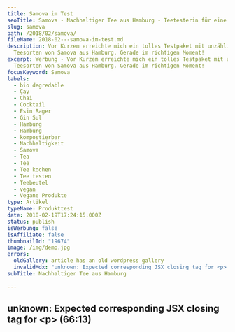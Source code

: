 ```yaml
---
title: Samova im Test
seoTitle: Samova - Nachhaltiger Tee aus Hamburg - Teetesterin für eine Woche
slug: samova
path: /2018/02/samova/
fileName: 2018-02---samova-im-test.md
description: Vor Kurzem erreichte mich ein tolles Testpaket mit unzähligen
  Teesorten von Samova aus Hamburg. Gerade im richtigen Moment!
excerpt: Werbung - Vor Kurzem erreichte mich ein tolles Testpaket mit unzähligen
  Teesorten von Samova aus Hamburg. Gerade im richtigen Moment!
focusKeyword: Samova
labels:
  - bio degredable
  - Çay
  - Chai
  - Cocktail
  - Esin Rager
  - Gin Sul
  - Hamburg
  - Hamburg
  - kompostierbar
  - Nachhaltigkeit
  - Samova
  - Tea
  - Tee
  - Tee kochen
  - Tee testen
  - Teebeutel
  - vegan
  - Vegane Produkte
type: Artikel
typeName: Produkttest
date: 2018-02-19T17:24:15.000Z
status: publish
isWerbung: false
isAffiliate: false
thumbnailId: "19674"
image: /img/demo.jpg
errors:
  oldGallery: article has an old wordpress gallery
  invalidMdx: "unknown: Expected corresponding JSX closing tag for <p> (66:13)"
subTitle: Nachhaltiger Tee aus Hamburg
  
---
```


## unknown: Expected corresponding JSX closing tag for &lt;p> (66:13)

<!--
_Werbung\*_

**Vor Kurzem erreichte mich ein tolles Testpaket mit unzähligen Teesorten von
Samova aus Hamburg. Gerade im richtigen Moment, denn: Die Erkältung hatte gerade
voll zugeschlagen.**

Tees in allen vorstellbaren Geschmacksrichtungen: Genau das Richtige, wenn man
vom Doc Bettruhe verordnet bekommen hat und höchstens alle paar Stunden mit
schwerem Kopf in die Küche stapft. So wird man also zur Teetesterin für eine
Woche.

![Samova](http://cardamonchai.com/wp-content/uploads/2018/02/25408627967_19f227b681_z-300x243.jpg)

Für mich als Teeliebhaberin ist es immer besonders spannend, neue Tees
auszuprobieren. Oder, mal ganz ehrlich: Welcher Teefan hat nicht zumindest mal
für einen kurzem Moment darüber nachgedacht, wie toll es wäre, das Hobby zum
Beruf zu machen und fortan als Teetester/in zu arbeiten? Ist doch gar kein so
schlechter Gedanke, oder?

## Mein Samova Testpaket

In meinem Testpaket von Samova waren die verschiedensten Spezialitäten
enthalten. Zunächst mal ein stilvolles, doppelwandiges Teeglas, damit dem
perfekten Teegenuss nichts mehr im Weg steht. Dann ein Päckchen Beuteltees mit
den feinsten Variationen sowie eine Testbox mit losen Tees und eine Dose der
neuesten Kreation: Gin Soul.

Ich werde hier nicht alle Tees einzeln aufführen, da das den Rahmen sprengen
würde und Euch nur meine Favoriten vorstellen. Besonders positiv aufgefallen
sind mir die folgenden Sorten:

- Istanbul Nights
- Gin Soul
- Heidi's Delight
- Space Cookie
- Team Spirit

Die Sorte [Istanbul](/2015/09/junge-auswanderer-in-istanbul/) Nights war mir
bereits bekannt, ich hatte sie vor kurzem hier in Hamburg in einem veganen
Restaurant als Eistee genossen. Die Mischung beinhaltet Schwarzen Tee (Ceylon
und Darjeeling), Krauseminze, Anis, Hibiskus, Ingwer, Gewürznelken, Zimt,
Kümmel,  **Kardamom** , Pfeffer und Koriander.

## Mein Favorit

![Samova](http://cardamonchai.com/wp-content/uploads/2018/02/25408639947_b6b35ecec5_z-300x200.jpg)

Der Geschmack ist durch die Kombination aus Schwarztee, verschiedenen Gewürzen
und Hibiskus gleichzeitig kräftig und fruchtig. Die Krauseminze sorgt für
zusätzliche Frische. Obwohl er so viele Bestandteile enthält, wirkt er kein
Bisschen überladen. Für mich hatte er sowieso von Anfang an gewonnen, da meine
Lieblings-Teezutaten Krauseminze, Hibiskus und Kardamom enthalten sind

Der Gin Soul Tee ist etwas ganz Besonderes. Er schmeckt nicht nur heiß und kalt,
sondern eignet sich zudem auch noch als Basis für tolle
[Cocktails](/2017/10/mister-mandrill-interview/). Enthalten sind, wie der Name
schon vermuten lässt Wacholder-Beeren. Hinzu kommen Koriander und Rosenblüten.

Eines von vielen Cocktail-Rezepten, die sich Samova in Zusammenarbeit mit Gin
Sul überlegt hat, möchte ich Euch hiermit verraten:

<blockquote>
## Gin Super Soul
-  4 Achtel Bio Limette
-  1 halbe Scheibe Bio-Salatgurke
-  2 Blätter Basilikum
-  1 - 2 cl Agavendicksaft
-  4 cl Bio-Apfeldirektsaft
-  4 cl Gin Sul
-  5 - 6 Eiswürfel
Mit kaltem Gin Soul Tee aufgießen

Deko: Ein Rosmarinzweig oder frische Minze

Prost!</blockquote>

[gallery type="rectangular" link="none" size="large" ids="19679,19680,19682"]

Die Sorte Space Cookie wartet wieder mit Kardamom auf. Hinzu gesellen sich
Ingwer, Zimt, und Kakaoschale. Insgesamt eine tolle Sorte für kalten Tage, sie
wärmt perfekt von innen. Sie ist frei von Teein und kann daher auch vor dem
Zubettgehen bedenkenlos getrunken werden.

![Samova](http://cardamonchai.com/wp-content/uploads/2018/02/38469622070_02bf0099c7_z-300x200.jpg)

Der Team Spirit Tee lockt einen hingegen morgens mit Grünem und Weißem Tee aus
den Federn. Die Kombination mit Karottenflocken, Lemongras, Basilikum,
Ringelblumenblüten und Hibiskus klingt gewagt, ist aber tatsächlich sehr
schmackhaft. Ich rate zum Probieren!

## Nachhaltigkeit bei Samova

Besonders eingehen möchte ich in diesem Zuge noch auf die neueste
Nachhaltigkeitsaktion von Samova.  Gründerin und Geschäftsführerin Esin Rager
war es leid, mit anzusehen, wie der Müllberg immer weiter wächst. Daher fasst
sie den Entschluss, etwas zu seiner Verkleinerung beizutragen.

Seit 2002 verkauft sie nun Bio-Tee, allerdings mussten die Beutel, wie bei
anderen Tees auch, bisher über den Restmüll entsorgt werden, die
Aroma-Verpackungen der Einzelnen Teebeutel über den Plastikmüll.

"Damit ist jetzt Schluss!", entschied sie und arbeitete letztes Jahr ein
umweltfreundlicheres Konzept aus. Die ersten vollständig kompostierbaren
Teebeutel stammen aus Hamburg!

## Komplett kompostiert innerhalb von sechs Wochen

![Samova](http://cardamonchai.com/wp-content/uploads/2018/02/40279453951_106e2aef34_z-300x200.jpg)

Die Teebeutel sowie die Einzelverpackungen werden aus dem gartenkompostierbaren
Material NatureFlex hergestellt. Dieses wird aus nachhaltig produzierten
Holzfasern hergestellt und wird und in durchschnittlich sechs Wochen auf dem
Komposthaufen abgebaut.

Das Material ist gleichzeitig ist so dicht, dass es eine viel größere
Mineralölbarriere besitzt als herkömmliche Kunststoff-Folien. Das hindert
Schadstoffe daran, von außen in den Beutel einzudringen. Um die
Gartenkompostierung der Folie nicht zu stören, kommen ausschließlich spezielle,
abbaubare Farben zum Einsatz und es wird nur ein geringer Prozentsatz der
Oberfläche bedruckt. Bei den Teebeuteln selbst wurde auf Klammern aus Metall
oder Kunststoff komplett verzichtet.

Nicht schlecht, oder? Bedenkt man die Probleme, die wir derzeit mit
[Plastikmüll](/2017/08/kenia-sagt-plastiktueten-nein-danke/) haben, ist das doch
auf jeden Fall schon mal ein großer Schritt in die richtige Richtung. Es wird
Zeit, dass sich davon ein paar andere Firmen eine Scheibe abschneiden.

## Einflüsse aus aller Herren Länder

Der Werdegang von Gründerin Esin ist ein sehr interessanter. Gelebt hat die
kreative Tee-Entwicklerin mit deutsch-türkischen Wurzeln bereits in Ankara,
Washinton D. C, Wien, Moskau, Amsterdam, Paris und Hamburg. Von all diesen Orten
lässt sie Einflüsse in ihre Tee-Kreationen mit einfließen.

Und mit Tee ist es nicht getan. Immer wieder hat sie Ideen für tolle Events und
Kooperationen. So war ich erst kürzlich hier in Hamburg zum "Tanztee" mit
Teeverkostung und Musik eingeladen. Leider konnte ich nicht kommen, weil ich wie
oben bereits erwähnt, zum Drinbleiben verdonnert wurde.

Entdeckt habe ich Samova Tee bereits in vielen meiner Lieblings-Locations. So
zum Beispiel im Hotel Strandgut in
[St. Peter Ording](/2015/07/zurueck-nach-st-peter-ording/)  und im Froindlichst
in Hamburg, um hier nur mal ein paar Namen einzustreuen.

## Musik ist auch im Spiel

![Samova](http://cardamonchai.com/wp-content/uploads/2018/02/40235043172_2ff74e5848_z-300x200.jpg)

Was mich besonders begeistert hat, ist Esins Aussage zum Thema Tee und Musik. Da
hat die Liebe wirklich einiges mit mir gemeinsam:

> "Tee trinken ist mehr, als nur die Zubereitung eines Heißgetränks. Tee ist -
> wie sonst nur die Musik - ein Bestandteil aller Kulturen dieser Welt."

Für den Namen entschied sie sie sich übrigens inspiriert durch den
traditionellen Heißwassser-Bereiter Samowar, der stets in der Mitte eines Raumes
stehen sollte, weil um ihn herum die Menschen ins Gespräch kommen. Übrigens
lässt sich damit auch hervorragend Kardamom Çay zubereiten. Schnell ein Schluck
Tee, da läuft einem ja das Wasser im Mund zusammen.

Weltweit arbeitet Samova mit zertifizierten Lieferanten zusammen, um eine faire
Herstellung sowie hochwertige Bio-Qualität zu gewährleisten. Die meisten Sorten
sind in nachfüllbaren Boxen erhältlich.

Neben Tees zum Aufbrühen gibt es seit Neuesten auch einige Sparkling-Teesorten
in der Pfandflasche, darunter auch meine Lieblingssorte Istanbul Nights. Ich bin
schon sehr gespannt darauf, sie hoffentlich bald zu probieren. Außerdem findet
man im Samova Sortiment auch Eistee-Zubereiter sowie Gläser.

Zur Homepage von Samova geht es [hier entlang](https://www.samova.net/).

[gallery type="columns" link="none" size="large" columns="2" ids="19672,19676"]

## Wegweiser Tee

1.  [Grüner Tee in hohen Dosen - Tigovit Produkttest 03.02.2017](/2017/02/tigovit-gruener-tee-in-hohen-dosen/)
1.  [Wie sich zwei Tee-Tanten fanden 06.02.2017](/2017/02/latte-macchiato-muttis/)
1.  [Tigovit Gründerin Tanja Hohenester im Interview 06.03.2017](/2017/03/tigovit-interview/)
1.  [Smecket Tee Produkttest 14.04.2017](/2017/04/smecket-tee/)
1.  [Daniel Weiss von Smecket im Interview 10.05.2017](/2017/05/interview-mit-daniel-weiss-von-smecket/)
1.  [Ashéra Gründerin Jacqueline Heimgärtner im Interview 02.02.2018](/2018/02/ashera-interview/)
1.  Samova - Nachhaltiger Tee aus Hamburg 19.02.2017

- _Hinweis: Dieser Beitrag enthält Werbung. Der Inhalt und meine Meinung wurden
  dadurch nicht beeinflusst. Infos zum Thema Werbekennzeichnung in meinem Blog
  findet Ihr auf meiner [Transparenz-Seite](/werbung/). _

-->

  